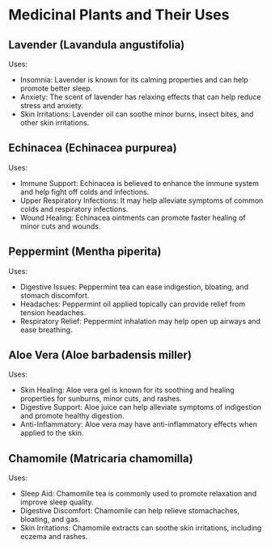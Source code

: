 # Medicinal Plants and Their Uses

## Lavender (Lavandula angustifolia)

Uses:
- Insomnia: Lavender is known for its calming properties and can help promote better sleep.
- Anxiety: The scent of lavender has relaxing effects that can help reduce stress and anxiety.
- Skin Irritations: Lavender oil can soothe minor burns, insect bites, and other skin irritations.

## Echinacea (Echinacea purpurea)

Uses:
- Immune Support: Echinacea is believed to enhance the immune system and help fight off colds and infections.
- Upper Respiratory Infections: It may help alleviate symptoms of common colds and respiratory infections.
- Wound Healing: Echinacea ointments can promote faster healing of minor cuts and wounds.

## Peppermint (Mentha piperita)

Uses:
- Digestive Issues: Peppermint tea can ease indigestion, bloating, and stomach discomfort.
- Headaches: Peppermint oil applied topically can provide relief from tension headaches.
- Respiratory Relief: Peppermint inhalation may help open up airways and ease breathing.

## Aloe Vera (Aloe barbadensis miller)

Uses:
- Skin Healing: Aloe vera gel is known for its soothing and healing properties for sunburns, minor cuts, and rashes.
- Digestive Support: Aloe juice can help alleviate symptoms of indigestion and promote healthy digestion.
- Anti-Inflammatory: Aloe vera may have anti-inflammatory effects when applied to the skin.

## Chamomile (Matricaria chamomilla)

Uses:
- Sleep Aid: Chamomile tea is commonly used to promote relaxation and improve sleep quality.
- Digestive Discomfort: Chamomile can help relieve stomachaches, bloating, and gas.
- Skin Irritations: Chamomile extracts can soothe skin irritations, including eczema and rashes.
